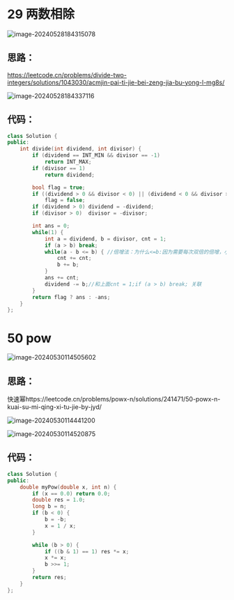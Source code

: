 # 29 两数相除

![image-20240528184315078](https://my-figures.oss-cn-beijing.aliyuncs.com/Figures/image-20240528184315078.png)

## 思路：

https://leetcode.cn/problems/divide-two-integers/solutions/1043030/acmjin-pai-ti-jie-bei-zeng-jia-bu-yong-l-mg8s/

![image-20240528184337116](https://my-figures.oss-cn-beijing.aliyuncs.com/Figures/image-20240528184337116.png)



## 代码：



```c++
class Solution {
public:
    int divide(int dividend, int divisor) {
        if (dividend == INT_MIN && divisor == -1)
            return INT_MAX;
        if (divisor == 1)
            return dividend;

        bool flag = true;
        if ((dividend > 0 && divisor < 0) || (dividend < 0 && divisor > 0))
            flag = false;
        if (dividend > 0) dividend = -dividend;
        if (divisor > 0)  divisor = -divisor;

        int ans = 0;
        while(1) {
            int a = dividend, b = divisor, cnt = 1;
            if (a > b) break;
            while(a - b <= b) { //倍增法：为什么<=b:因为需要每次双倍的倍增，小于等于就说明可以双倍倍增，则cnt也双倍加。
                cnt += cnt;
                b += b;
            }
            ans += cnt;
            dividend -= b;//和上面cnt = 1;if (a > b) break; 关联
        }
        return flag ? ans : -ans;
    }
};

```



# 50 pow

![image-20240530114505602](https://my-figures.oss-cn-beijing.aliyuncs.com/Figures/image-20240530114505602.png)

## 思路：

快速幂https://leetcode.cn/problems/powx-n/solutions/241471/50-powx-n-kuai-su-mi-qing-xi-tu-jie-by-jyd/

![image-20240530114441200](https://my-figures.oss-cn-beijing.aliyuncs.com/Figures/image-20240530114441200.png)

![image-20240530114520875](https://my-figures.oss-cn-beijing.aliyuncs.com/Figures/image-20240530114520875.png)

## 代码：

```c++
class Solution {
public:
    double myPow(double x, int n) {
        if (x == 0.0) return 0.0;
        double res = 1.0;
        long b = n;
        if (b < 0) {
            b = -b;
            x = 1 / x;
        }

        while (b > 0) {
            if ((b & 1) == 1) res *= x;
            x *= x;
            b >>= 1;
        }
        return res;
    }
};

```

